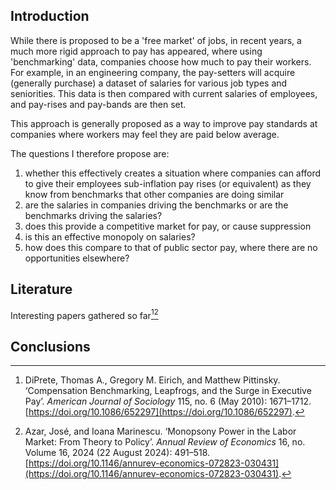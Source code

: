 ## Introduction
While there is proposed to be a 'free market' of jobs, in recent years, a much more rigid approach to pay has appeared, where using 'benchmarking' data, companies choose how much to pay their workers. For example, in an engineering company, the pay-setters will acquire (generally purchase) a dataset of salaries for various job types and seniorities. This data is then compared with current salaries of employees, and pay-rises and pay-bands are then set.

This approach is generally proposed as a way to improve pay standards at companies where workers may feel they are paid below average. 

The questions I therefore propose are:
1. whether this effectively creates a situation where companies can afford to give their employees sub-inflation pay rises (or equivalent) as they know from benchmarks that other companies are doing similar
2. are the salaries in companies driving the benchmarks or are the benchmarks driving the salaries?
3. does this provide a competitive market for pay, or cause suppression
4. is this an effective monopoly on salaries?
5. how does this compare to that of public sector pay, where there are no opportunities elsewhere?

## Literature

Interesting papers gathered so far[^diprete2010][^azar2024]

[^azar2024]: Azar, José, and Ioana Marinescu. ‘Monopsony Power in the Labor Market: From Theory to Policy’. _Annual Review of Economics_ 16, no. Volume 16, 2024 (22 August 2024): 491–518. [https://doi.org/10.1146/annurev-economics-072823-030431](https://doi.org/10.1146/annurev-economics-072823-030431).

[^diprete2010]: DiPrete, Thomas A., Gregory M. Eirich, and Matthew Pittinsky. ‘Compensation Benchmarking, Leapfrogs, and the Surge in Executive Pay’. _American Journal of Sociology_ 115, no. 6 (May 2010): 1671–1712. [https://doi.org/10.1086/652297](https://doi.org/10.1086/652297).

## Conclusions